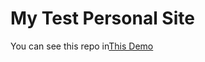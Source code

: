 # My Test Personal Site
You can see this repo in[This Demo](https://saeedehsaldorgar.github.io/git-test/)
